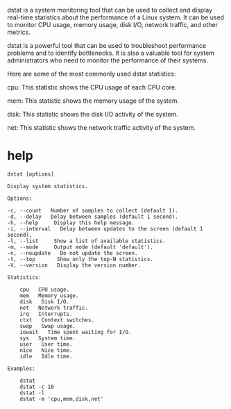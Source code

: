 
dstat is a system monitoring tool that can be used to collect and display real-time statistics about the performance of a Linux system. It can be used to monitor CPU usage, memory usage, disk I/O, network traffic, and other metrics.

dstat is a powerful tool that can be used to troubleshoot performance problems and to identify bottlenecks. It is also a valuable tool for system administrators who need to monitor the performance of their systems.

Here are some of the most commonly used dstat statistics:

cpu: This statistic shows the CPU usage of each CPU core.

mem: This statistic shows the memory usage of the system.

disk: This statistic shows the disk I/O activity of the system.

net: This statistic shows the network traffic activity of the system.


# help 

```
dstat [options]

Display system statistics.

Options:

-c, --count   Number of samples to collect (default 1).
-d, --delay   Delay between samples (default 1 second).
-h, --help     Display this help message.
-i, --interval   Delay between updates to the screen (default 1 second).
-l, --list     Show a list of available statistics.
-m, --mode     Output mode (default 'default').
-n, --noupdate   Do not update the screen.
-t, --top       Show only the top-N statistics.
-V, --version   Display the version number.

Statistics:

    cpu   CPU usage.
    mem   Memory usage.
    disk   Disk I/O.
    net   Network traffic.
    irq   Interrupts.
    ctxt   Context switches.
    swap   Swap usage.
    iowait   Time spent waiting for I/O.
    sys   System time.
    user   User time.
    nice   Nice time.
    idle   Idle time.

Examples:

    dstat
    dstat -c 10
    dstat -l
    dstat -m 'cpu,mem,disk,net'
```
